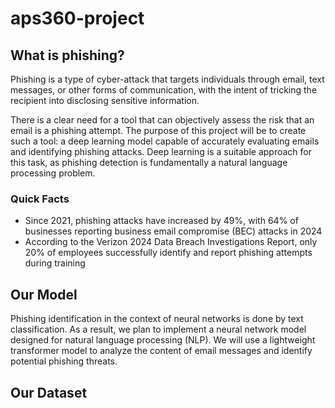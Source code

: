 # aps360-project

## What is phishing?
Phishing is a type of cyber-attack that targets individuals through email, text messages, or other forms of communication, with the intent of tricking the recipient into disclosing sensitive information.

There is a clear need for a tool that can objectively assess the risk that an email is a phishing attempt. The purpose of this project will be to create such a tool: a deep learning model capable of accurately evaluating emails and identifying phishing attacks. Deep learning is a suitable approach for this task, as phishing detection is fundamentally a natural language processing problem.

### Quick Facts
- Since 2021, phishing attacks have increased by 49\%, with 64\% of businesses reporting business email compromise (BEC) attacks in 2024
- According to the Verizon 2024 Data Breach Investigations Report, only 20\% of employees successfully identify and report phishing attempts during training

## Our Model 
Phishing identification in the context of neural networks is done by text classification. As a result, we plan to implement a neural network model designed for natural language processing (NLP). We will use a lightweight transformer model to analyze the content of email messages and identify potential phishing threats.

## Our Dataset